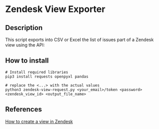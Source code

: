 # Zendesk View Exporter

## Description
This script exports into CSV or Excel the list of issues part of a Zendesk view using the API:

## How to install

```
# Install required libraries
pip3 install requests openpyxl pandas

# replace the <...> with the actual values 
python3 zendesk-view-request.py <your_email>/token <password> <zendesk_view_id> <output_file_name>

```

## References 
[How to create a view in Zendesk](https://support.zendesk.com/hc/en-us/articles/4408888828570-Creating-views-to-build-customized-lists-of-tickets)